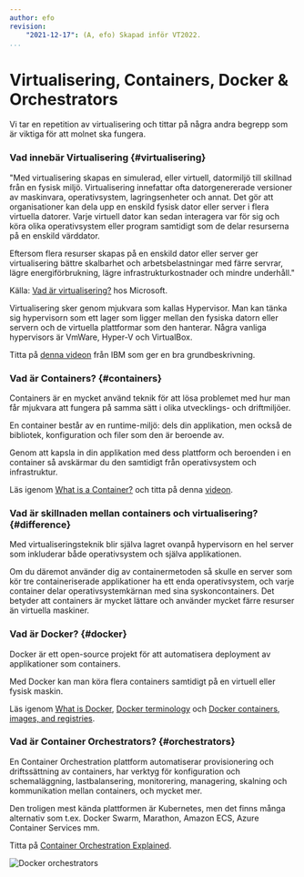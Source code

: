 ```yaml
---
author: efo
revision:
    "2021-12-17": (A, efo) Skapad inför VT2022.
...
```

Virtualisering, Containers, Docker & Orchestrators
==================================

Vi tar en repetition av virtualisering och tittar på några andra begrepp som är viktiga för att molnet ska fungera.



<!--more-->



### Vad innebär Virtualisering {#virtualisering}

"Med virtualisering skapas en simulerad, eller virtuell, datormiljö till skillnad från en fysisk miljö. Virtualisering innefattar ofta datorgenererade versioner av maskinvara, operativsystem, lagringsenheter och annat. Det gör att organisationer kan dela upp en enskild fysisk dator eller server i flera virtuella datorer. Varje virtuell dator kan sedan interagera var för sig och köra olika operativsystem eller program samtidigt som de delar resurserna på en enskild värddator.

Eftersom flera resurser skapas på en enskild dator eller server ger virtualisering bättre skalbarhet och arbetsbelastningar med färre servrar, lägre energiförbrukning, lägre infrastrukturkostnader och mindre underhåll."

Källa: [Vad är virtualisering?](https://azure.microsoft.com/sv-se/overview/what-is-virtualization/) hos Microsoft.

Virtualisering sker genom mjukvara som kallas Hypervisor. Man kan tänka sig hypervisorn som ett lager som ligger mellan den fysiska datorn eller servern och de virtuella plattformar som den hanterar. Några vanliga hypervisors är VmWare, Hyper-V och VirtualBox.

Titta på [denna videon](https://www.youtube.com/watch?v=FZR0rG3HKIk) från IBM som ger en bra grundbeskrivning.



### Vad är Containers? {#containers}

Containers är en mycket använd teknik för att lösa problemet med hur man får mjukvara att fungera på samma sätt i olika utvecklings- och driftmiljöer.

En container består av en runtime-miljö: dels din applikation, men också de bibliotek, konfiguration och filer som den är beroende av.

Genom att kapsla in din applikation med dess plattform och beroenden i en container så avskärmar du den samtidigt från operativsystem och infrastruktur.

Läs igenom [What is a Container?](https://www.docker.com/resources/what-container) och titta på denna [videon](https://youtu.be/EUitQ8DaZW8).



### Vad är skillnaden mellan containers och virtualisering? {#difference}

Med virtualiseringsteknik blir själva lagret ovanpå hypervisorn en hel server som inkluderar både operativsystem och själva applikationen.

Om du däremot använder dig av containermetoden så skulle en server som kör tre containeriserade applikationer ha ett enda operativsystem, och varje container delar operativsystemkärnan med sina syskoncontainers. Det betyder att containers är mycket lättare och använder mycket färre resurser än virtuella maskiner.



### Vad är Docker? {#docker}

Docker är ett open-source projekt för att automatisera deployment av applikationer som containers.

Med Docker kan man köra flera containers samtidigt på en virtuell eller fysisk maskin.

Läs igenom [What is Docker](https://docs.microsoft.com/en-gb/dotnet/architecture/microservices/container-docker-introduction/docker-defined), [Docker terminology](https://docs.microsoft.com/en-gb/dotnet/architecture/microservices/container-docker-introduction/docker-terminology) och [Docker containers, images, and registries](https://docs.microsoft.com/en-gb/dotnet/architecture/microservices/container-docker-introduction/docker-containers-images-registries).



### Vad är Container Orchestrators? {#orchestrators}

En Container Orchestration plattform automatiserar provisionering och driftssättning av containers, har verktyg för konfiguration och schemaläggning, lastbalansering, monitorering, managering, skalning och kommunikation mellan containers, och mycket mer.

Den troligen mest kända plattformen är Kubernetes, men det finns många alternativ som t.ex. Docker Swarm, Marathon, Amazon ECS, Azure Container Services mm.

Titta på [Container Orchestration Explained](https://www.youtube.com/watch?v=kBF6Bvth0zw).

![Docker orchestrators](https://i1.wp.com/www.docker.com/blog/wp-content/uploads/2019/10/Docker-Kubernetes-together.png?w=1600&ssl=1)
